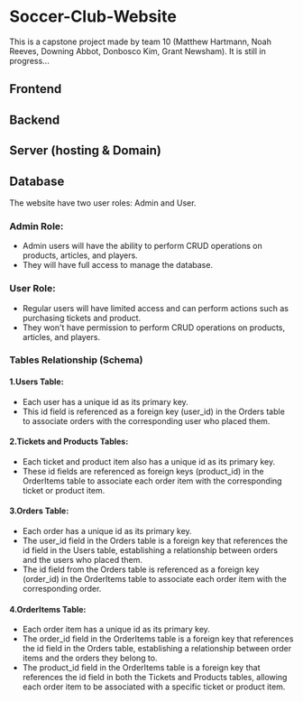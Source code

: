 # Soccer-Club-Website

This is a capstone project made by team 10 (Matthew Hartmann, Noah Reeves, Downing Abbot, Donbosco Kim, Grant Newsham). It is still in progress...

## Frontend

## Backend

## Server (hosting & Domain)

## Database

The website have two user roles: Admin and User.

### Admin Role:
- Admin users will have the ability to perform CRUD operations on products, articles, and players.
- They will have full access to manage the database.

### User Role:
- Regular users will have limited access and can perform actions such as purchasing tickets and product.
- They won't have permission to perform CRUD operations on products, articles, and players.

### Tables Relationship (Schema)
#### 1.Users Table:
- Each user has a unique id as its primary key.
- This id field is referenced as a foreign key (user_id) in the Orders table to associate orders with the corresponding user who placed them.

#### 2.Tickets and Products Tables:
- Each ticket and product item also has a unique id as its primary key.
- These id fields are referenced as foreign keys (product_id) in the OrderItems table to associate each order item with the corresponding ticket or product item.

#### 3.Orders Table:
- Each order has a unique id as its primary key.
- The user_id field in the Orders table is a foreign key that references the id field in the Users table, establishing a relationship between orders and the users who placed them.
- The id field from the Orders table is referenced as a foreign key (order_id) in the OrderItems table to associate each order item with the corresponding order.

#### 4.OrderItems Table:
- Each order item has a unique id as its primary key.
- The order_id field in the OrderItems table is a foreign key that references the id field in the Orders table, establishing a relationship between order items and the orders they belong to.
- The product_id field in the OrderItems table is a foreign key that references the id field in both the Tickets and Products tables, allowing each order item to be associated with a specific ticket or product item.
